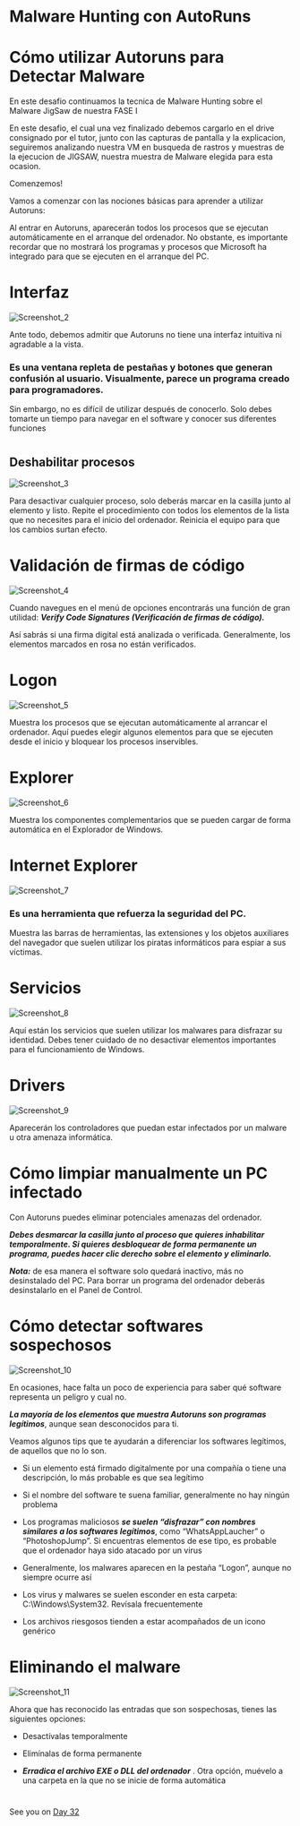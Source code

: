 # Malware Hunting con AutoRuns

# Cómo utilizar Autoruns para Detectar Malware



En este desafio continuamos la tecnica de Malware Hunting sobre el Malware JigSaw de nuestra FASE I 

En este desafio, el cual una vez finalizado debemos cargarlo en el drive consignado por el tutor, junto con las capturas de pantalla y la explicacion, seguiremos analizando nuestra VM en busqueda de rastros y muestras de la ejecucion de JIGSAW, nuestra muestra de Malware elegida para esta ocasion.

Comenzemos!

Vamos a comenzar con las nociones básicas para aprender a utilizar Autoruns:

Al entrar en Autoruns, aparecerán todos los procesos que se ejecutan automáticamente en el arranque del ordenador. No obstante, es importante recordar que no mostrará los programas y procesos que Microsoft ha integrado para que se ejecuten en el arranque del PC.

#
# Interfaz

![Screenshot_2](https://user-images.githubusercontent.com/96561825/173206142-e6a6fc75-2029-4819-a20d-b3ea053249f8.png)




Ante todo, debemos admitir que Autoruns no tiene una interfaz intuitiva ni agradable a la vista. 

### Es una ventana repleta de pestañas y botones que generan confusión al usuario. Visualmente, parece un programa creado para programadores.

Sin embargo, no es difícil de utilizar después de conocerlo. Solo debes tomarte un tiempo para navegar en el software y conocer sus diferentes funciones


#
## Deshabilitar procesos

![Screenshot_3](https://user-images.githubusercontent.com/96561825/173206167-cfb29ed8-34e9-41f4-9db1-02738d91b256.png)



Para desactivar cualquier proceso, solo deberás marcar en la casilla junto al elemento y listo. Repite el procedimiento con todos los elementos de la lista que no necesites para el inicio del ordenador. Reinicia el equipo para que los cambios surtan efecto.

#
# Validación de firmas de código

![Screenshot_4](https://user-images.githubusercontent.com/96561825/173206183-f4263287-2e14-490c-9e96-1c3fb4305e76.png)


Cuando navegues en el menú de opciones encontrarás una función de gran utilidad: ***Verify Code Signatures (Verificación de firmas de código).***

Así sabrás si una firma digital está analizada o verificada. Generalmente, los elementos marcados en rosa no están verificados.


#
# Logon

![Screenshot_5](https://user-images.githubusercontent.com/96561825/173206195-07ff282a-0769-4fe4-ad41-6060dc541bbe.png)

Muestra los procesos que se ejecutan automáticamente al arrancar el ordenador. Aquí puedes elegir algunos elementos para que se ejecuten desde el inicio y bloquear los procesos inservibles.


#
# Explorer

![Screenshot_6](https://user-images.githubusercontent.com/96561825/173206220-6a10a66a-c706-4204-8ed7-ea8cb8a638aa.png)

Muestra los componentes complementarios que se pueden cargar de forma automática en el Explorador de Windows.

#
# Internet Explorer

![Screenshot_7](https://user-images.githubusercontent.com/96561825/173206231-086bd6c5-0eef-4bd4-8bb4-b0189ee65a0f.png)


### Es una herramienta que refuerza la seguridad del PC.

Muestra las barras de herramientas, las extensiones y los objetos auxiliares del navegador que suelen utilizar los piratas informáticos para espiar a sus víctimas.


#
# Servicios

![Screenshot_8](https://user-images.githubusercontent.com/96561825/173206251-69cbc7cc-c0e2-4416-95aa-335a440b0bbc.png)


Aquí están los servicios que suelen utilizar los malwares para disfrazar su identidad. Debes tener cuidado de no desactivar elementos importantes para el funcionamiento de Windows.


#
# Drivers

![Screenshot_9](https://user-images.githubusercontent.com/96561825/173206260-0f7e4a2d-113f-4ada-b065-544d749eac77.png)



Aparecerán los controladores que puedan estar infectados por un malware u otra amenaza informática.



#
#
# Cómo limpiar manualmente un PC infectado


Con Autoruns puedes eliminar potenciales amenazas del ordenador. 

***Debes desmarcar la casilla junto al proceso que quieres inhabilitar temporalmente. Si quieres desbloquear de forma permanente un programa, puedes hacer clic derecho sobre el elemento y eliminarlo.***

***Nota:*** de esa manera el software solo quedará inactivo, más no desinstalado del PC. Para borrar un programa del ordenador deberás desinstalarlo en el Panel de Control.


#
# Cómo detectar softwares sospechosos

![Screenshot_10](https://user-images.githubusercontent.com/96561825/173206281-5ef3429e-9c45-4129-a958-31e938e079c1.png)


En ocasiones, hace falta un poco de experiencia para saber qué software representa un peligro y cual no. 

***La mayoría de los elementos que muestra Autoruns son programas legítimos***, aunque sean desconocidos para ti. 

Veamos algunos tips que te ayudarán a diferenciar los softwares legítimos, de aquellos que no lo son.

- Si un elemento está firmado digitalmente por una compañía o tiene una descripción, lo más probable es que sea legítimo

- Si el nombre del software te suena familiar, generalmente no hay ningún problema

- Los programas maliciosos ***se suelen “disfrazar” con nombres similares a los softwares legítimos***, como “WhatsAppLaucher” o “PhotoshopJump”. Si encuentras elementos de ese tipo, es probable que el ordenador haya sido atacado por un virus

- Generalmente, los malwares aparecen en la pestaña “Logon”, aunque no siempre ocurre así

- Los virus y malwares se suelen esconder en esta carpeta: C:\Windows\System32. Revísala frecuentemente

- Los archivos riesgosos tienden a estar acompañados de un icono genérico

#
# Eliminando el malware


![Screenshot_11](https://user-images.githubusercontent.com/96561825/173206291-6fad5177-07af-4139-857e-c84ae96c48f3.png)


Ahora que has reconocido las entradas que son sospechosas, tienes las siguientes opciones:

- Desactívalas temporalmente

- Elimínalas de forma permanente

- ***Erradica el archivo EXE o DLL del ordenador*** . Otra opción, muévelo a una carpeta en la que no se inicie de forma automática




#
#
#
#
#


See you on [Day 32](day32.md) 

